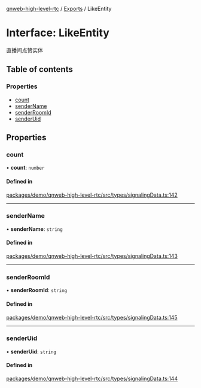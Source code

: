[qnweb-high-level-rtc](../README.md) / [Exports](../modules.md) / LikeEntity

# Interface: LikeEntity

直播间点赞实体

## Table of contents

### Properties

- [count](LikeEntity.md#count)
- [senderName](LikeEntity.md#sendername)
- [senderRoomId](LikeEntity.md#senderroomid)
- [senderUid](LikeEntity.md#senderuid)

## Properties

### count

• **count**: `number`

#### Defined in

[packages/demo/qnweb-high-level-rtc/src/types/signalingData.ts:142](https://github.com/Spencer17x/solutions/blob/84e2f808/Frontend/front-end-solutions/packages/demo/qnweb-high-level-rtc/src/types/signalingData.ts#L142)

___

### senderName

• **senderName**: `string`

#### Defined in

[packages/demo/qnweb-high-level-rtc/src/types/signalingData.ts:143](https://github.com/Spencer17x/solutions/blob/84e2f808/Frontend/front-end-solutions/packages/demo/qnweb-high-level-rtc/src/types/signalingData.ts#L143)

___

### senderRoomId

• **senderRoomId**: `string`

#### Defined in

[packages/demo/qnweb-high-level-rtc/src/types/signalingData.ts:145](https://github.com/Spencer17x/solutions/blob/84e2f808/Frontend/front-end-solutions/packages/demo/qnweb-high-level-rtc/src/types/signalingData.ts#L145)

___

### senderUid

• **senderUid**: `string`

#### Defined in

[packages/demo/qnweb-high-level-rtc/src/types/signalingData.ts:144](https://github.com/Spencer17x/solutions/blob/84e2f808/Frontend/front-end-solutions/packages/demo/qnweb-high-level-rtc/src/types/signalingData.ts#L144)
